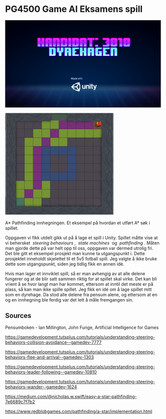 # PG4500 Game AI Eksamens spill

![Intro screen](https://github.com/Bryhn-Bjolgerud/images/blob/main/gameaiReadmebilde1.png)


![Pathfinding enclosure](https://github.com/Bryhn-Bjolgerud/images/blob/main/gameaireadmebilde2.png)

A* Pathfinding innhegningen. Et eksempel på hvordan et utført A* søk i spillet. 


Oppgaven vi fikk utdelt gikk ut på å lage et spill i Unity. Spillet måtte vise
at vi behersket ​ _steering behaviours_ ​, ​ _state machines_ ​ og ​ _pathfinding_ ​. Måten man
gjorde dette på var helt opp til oss, oppgaven var dermed utrolig fri. Det ble gitt et
eksempel prosjekt man kunne ta utgangspunkt i. Dette prosjektet inneholdt skjelettet
til et 5v5 fotball spill. Jeg valgte å ikke bruke dette som utgangspunkt, siden jeg tidlig
fikk en annen idé.

Hvis man lager et innviklet spill, så er man avhengig av at alle delene fungerer og at
de blir satt sammen riktig for at spillet skal virke. Det kan bli vrient å se hvor langt
man har kommet, ettersom at inntil det meste er på plass, så kan man ikke spille
spillet. Jeg fikk en idé om å lage spillet mitt som en dyrehage. Da stod alle delene fra
pensum alene, og ettersom at en og en innhegning ble ferdig var det lett å måle
fremgangen sin.


## Sources
Pensumboken - Ian Millington, John Funge, Artificial Intelligence for Games

https://gamedevelopment.tutsplus.com/tutorials/understanding-steering-behaviors-collision-avoidance--gamedev-7777

https://gamedevelopment.tutsplus.com/tutorials/understanding-steering-behaviors-flee-and-arrival--gamedev-1303

https://gamedevelopment.tutsplus.com/tutorials/understanding-steering-behaviors-leader-following--gamedev-10810

https://gamedevelopment.tutsplus.com/tutorials/understanding-steering-behaviors-wander--gamedev-1624

https://medium.com/@nicholas.w.swift/easy-a-star-pathfinding-7e6689c7f7b2

https://www.redblobgames.com/pathfinding/a-star/implementation.html
